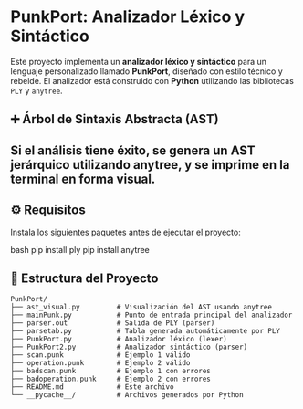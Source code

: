 # PunkPort: Analizador Léxico y Sintáctico

Este proyecto implementa un **analizador léxico y sintáctico** para un lenguaje personalizado llamado **PunkPort**, diseñado con estilo técnico y rebelde. El analizador está construido con **Python** utilizando las bibliotecas `PLY` y `anytree`.

## ➕ Árbol de Sintaxis Abstracta (AST)
Si el análisis tiene éxito, se genera un AST jerárquico utilizando anytree, y se imprime en la terminal en forma visual.
---

## ⚙️ Requisitos

Instala los siguientes paquetes antes de ejecutar el proyecto:

bash
pip install ply
pip install anytree

## 📁 Estructura del Proyecto

```plaintext
PunkPort/
├── ast_visual.py         # Visualización del AST usando anytree
├── mainPunk.py           # Punto de entrada principal del analizador
├── parser.out            # Salida de PLY (parser)
├── parsetab.py           # Tabla generada automáticamente por PLY
├── PunkPort.py           # Analizador léxico (lexer)
├── PunkPort2.py          # Analizador sintáctico (parser)
├── scan.punk             # Ejemplo 1 válido
├── operation.punk        # Ejemplo 2 válido
├── badscan.punk          # Ejemplo 1 con errores
├── badoperation.punk     # Ejemplo 2 con errores
├── README.md             # Este archivo
└── __pycache__/          # Archivos generados por Python

